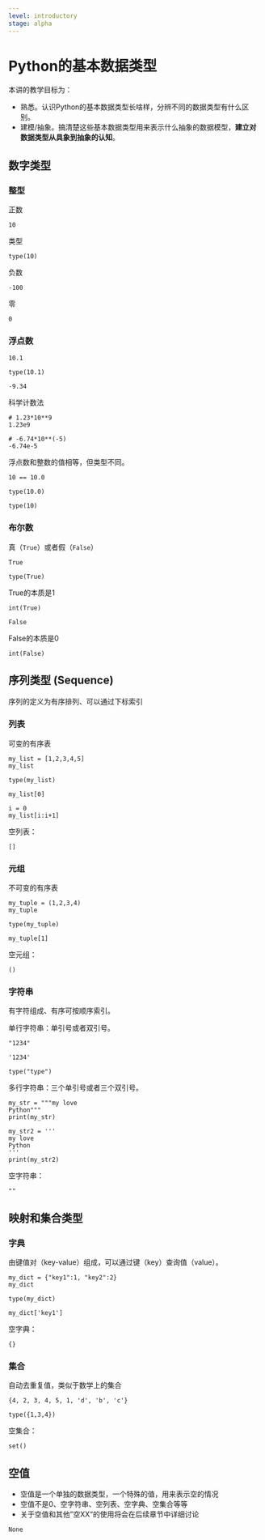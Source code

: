 ```yaml
---
level: introductory
stage: alpha
---
```


# Python的基本数据类型

本讲的教学目标为：

- 熟悉。认识Python的基本数据类型长啥样，分辨不同的数据类型有什么区别。
- 建模/抽象。搞清楚这些基本数据类型用来表示什么抽象的数据模型，**建立对数据类型从具象到抽象的认知**。

## 数字类型

### 整型

正数

```{code-cell} ipython3
10
```

类型

```{code-cell} ipython3
type(10)
```

负数

```{code-cell} ipython3
-100
```

零

```{code-cell} ipython3
0
```

### 浮点数

```{code-cell} ipython3
10.1
```

```{code-cell} ipython3
type(10.1)
```

```{code-cell} ipython3
-9.34
```

科学计数法

```{code-cell} ipython3
# 1.23*10**9
1.23e9
```

```{code-cell} ipython3
# -6.74*10**(-5)
-6.74e-5
```

浮点数和整数的值相等，但类型不同。

```{code-cell} ipython3
10 == 10.0
```

```{code-cell} ipython3
type(10.0)
```

```{code-cell} ipython3
type(10)
```

### 布尔数

真（`True`）或者假（`False`）

```{code-cell} ipython3
True
```

```{code-cell} ipython3
type(True)
```

True的本质是1

```{code-cell} ipython3
int(True)
```

```{code-cell} ipython3
False
```

False的本质是0

```{code-cell} ipython3
int(False)
```

## 序列类型 (Sequence)

序列的定义为有序排列、可以通过下标索引

### 列表

可变的有序表

```{code-cell} ipython3
my_list = [1,2,3,4,5]
my_list
```

```{code-cell} ipython3
type(my_list)
```

```{code-cell} ipython3
my_list[0]
```

```{code-cell} ipython3
i = 0
my_list[i:i+1]
```

空列表：

```{code-cell} python
[]
```

### 元组

不可变的有序表

```{code-cell} ipython3
my_tuple = (1,2,3,4)
my_tuple
```

```{code-cell} ipython3
type(my_tuple)
```

```{code-cell} ipython3
my_tuple[1]
```

空元组：

```{code-cell} python
()
```

### 字符串

有字符组成、有序可按顺序索引。

单行字符串：单引号或者双引号。

```{code-cell} ipython3
"1234"
```

```{code-cell} ipython3
'1234'
```

```{code-cell} ipython3
type("type")
```

多行字符串：三个单引号或者三个双引号。

```{code-cell} ipython3
my_str = """my love
Python"""
print(my_str)
```

```{code-cell} ipython3
my_str2 = '''
my love
Python
'''
print(my_str2)
```

空字符串：

```{code-cell} ipython3
""
```

## 映射和集合类型

### 字典

由键值对（key-value）组成，可以通过键（key）查询值（value）。

```{code-cell} ipython3
my_dict = {"key1":1, "key2":2}
my_dict
```

```{code-cell} ipython3
type(my_dict)
```

```{code-cell} ipython3
my_dict['key1']
```

空字典：

```{code-cell} ipython3
{}
```

### 集合

自动去重复值，类似于数学上的集合

```{code-cell} ipython3
{4, 2, 3, 4, 5, 1, 'd', 'b', 'c'}
```

```{code-cell} ipython3
type({1,3,4})
```

空集合：

```{code-cell} ipython3
set()
```

## 空值

- 空值是一个单独的数据类型，一个特殊的值，用来表示空的情况
- 空值不是0、空字符串、空列表、空字典、空集合等等
- 关于空值和其他”空XX“的使用将会在后续章节中详细讨论

```{code-cell} ipython3
None
```
